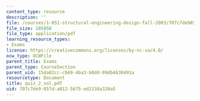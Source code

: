 ```yaml
---
content_type: resource
description: ''
file: /courses/1-051-structural-engineering-design-fall-2003/707c7de9857da0125675ed2138a320a5_quiz_2_sol.pdf
file_size: 185858
file_type: application/pdf
learning_resource_types:
- Exams
license: https://creativecommons.org/licenses/by-nc-sa/4.0/
ocw_type: OCWFile
parent_title: Exams
parent_type: CourseSection
parent_uid: 15da82cc-cb69-4ba3-b0dd-09db4630491a
resourcetype: Document
title: quiz_2_sol.pdf
uid: 707c7de9-857d-a012-5675-ed2138a320a5
---
```


